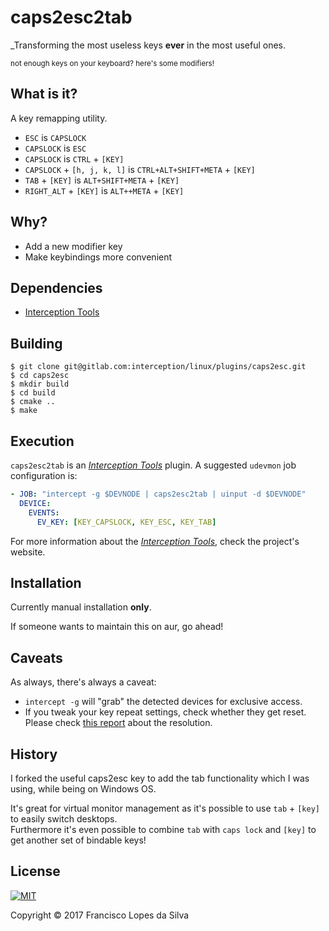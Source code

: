 # caps2esc2tab

_Transforming the most useless keys **ever** in the most useful ones.

<sub>not enough keys on your keyboard? here's some modifiers!</sub>


## What is it?

A key remapping utility.

- `ESC` is `CAPSLOCK`
- `CAPSLOCK` is `ESC`
- `CAPSLOCK` is `CTRL` + `[KEY]`
- `CAPSLOCK` + `[h, j, k, l]` is `CTRL+ALT+SHIFT+META` + `[KEY]`
- `TAB` + `[KEY]` is `ALT+SHIFT+META` + `[KEY]`
- `RIGHT_ALT` + `[KEY]` is `ALT++META` + `[KEY]`


## Why?

- Add a new modifier key
- Make keybindings more convenient

## Dependencies

- [Interception Tools][interception-tools]

## Building

```
$ git clone git@gitlab.com:interception/linux/plugins/caps2esc.git
$ cd caps2esc
$ mkdir build
$ cd build
$ cmake ..
$ make
```

## Execution

`caps2esc2tab` is an [_Interception Tools_][interception-tools] plugin. A suggested
`udevmon` job configuration is:

```yaml
- JOB: "intercept -g $DEVNODE | caps2esc2tab | uinput -d $DEVNODE"
  DEVICE:
    EVENTS:
      EV_KEY: [KEY_CAPSLOCK, KEY_ESC, KEY_TAB]

```

For more information about the [_Interception Tools_][interception-tools], check
the project's website.

## Installation

Currently manual installation **only**.

If someone wants to maintain this on aur, go ahead!

## Caveats

As always, there's always a caveat:

- `intercept -g` will "grab" the detected devices for exclusive access.
- If you tweak your key repeat settings, check whether they get reset.
  Please check [this report][key-repeat-fix] about the resolution.

## History

I forked the useful caps2esc key to add the tab functionality which I was
using, while being on Windows OS.

It's great for virtual monitor management as it's possible to use `tab` +
`[key]` to easily switch desktops.  
Furthermore it's even possible to combine `tab` with `caps lock` and `[key]` to
get another set of bindable keys!

## License

<a href="https://gitlab.com/interception/linux/plugins/caps2esc/blob/master/LICENSE.md">
    <img src="https://upload.wikimedia.org/wikipedia/commons/thumb/0/0b/License_icon-mit-2.svg/120px-License_icon-mit-2.svg.png" alt="MIT">
</a>

Copyright © 2017 Francisco Lopes da Silva

[caps2esc-windows]: https://github.com/oblitum/Interception/blob/master/samples/caps2esc/caps2esc.cpp
[karabiner]: https://pqrs.org/osx/karabiner/
[xmodmap]: https://www.x.org/releases/X11R7.7/doc/man/man1/xmodmap.1.xhtml
[xcape]: https://github.com/alols/xcape
[x]: https://www.x.org
[interception]: https://github.com/oblitum/Interception
[interception-tools]: https://gitlab.com/interception/linux/tools
[key-repeat-fix]: https://github.com/oblitum/caps2esc/issues/1
